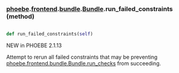 ### [phoebe](phoebe.md).[frontend](phoebe.frontend.md).[bundle](phoebe.frontend.bundle.md).[Bundle](phoebe.frontend.bundle.Bundle.md).run_failed_constraints (method)


```py

def run_failed_constraints(self)

```



NEW in PHOEBE 2.1.13

Attempt to rerun all failed constraints that may be preventing
[phoebe.frontend.bundle.Bundle.run_checks](phoebe.frontend.bundle.Bundle.run_checks.md) from succeeding.

